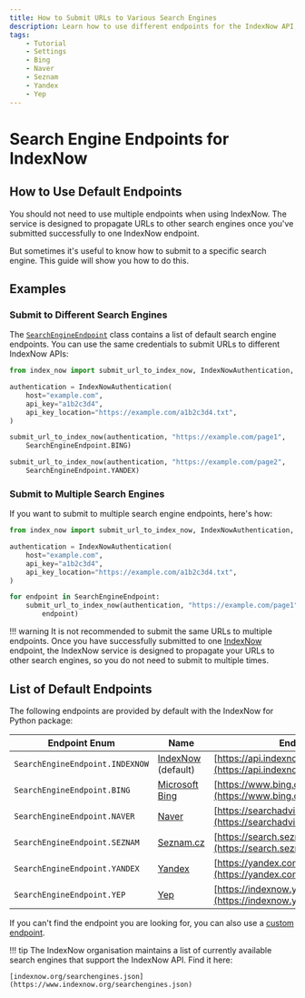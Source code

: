 ```yaml
---
title: How to Submit URLs to Various Search Engines
description: Learn how to use different endpoints for the IndexNow API, so you can submit URLs to various search engines. Includes code examples for beginners and advanced users.
tags:
    - Tutorial
    - Settings
    - Bing
    - Naver
    - Seznam
    - Yandex
    - Yep
---
```


# Search Engine Endpoints for IndexNow
## How to Use Default Endpoints
You should not need to use multiple endpoints when using IndexNow. The service is designed to propagate URLs to other search engines once you've submitted successfully to one IndexNow endpoint.

But sometimes it's useful to know how to submit to a specific search engine. This guide will show you how to do this.

## Examples
### Submit to Different Search Engines
The [`SearchEngineEndpoint`](../../reference/configuration/endpoint.md) class contains a list of default search engine endpoints. You can use the same credentials to submit URLs to different IndexNow APIs:

```python linenums="1" hl_lines="9-10 12-13"
from index_now import submit_url_to_index_now, IndexNowAuthentication, SearchEngineEndpoint

authentication = IndexNowAuthentication(
    host="example.com",
    api_key="a1b2c3d4",
    api_key_location="https://example.com/a1b2c3d4.txt",
)

submit_url_to_index_now(authentication, "https://example.com/page1",
    SearchEngineEndpoint.BING)

submit_url_to_index_now(authentication, "https://example.com/page2",
    SearchEngineEndpoint.YANDEX)
```

### Submit to Multiple Search Engines
If you want to submit to multiple search engine endpoints, here's how:

```python linenums="1" hl_lines="9-11"
from index_now import submit_url_to_index_now, IndexNowAuthentication, SearchEngineEndpoint

authentication = IndexNowAuthentication(
    host="example.com",
    api_key="a1b2c3d4",
    api_key_location="https://example.com/a1b2c3d4.txt",
)

for endpoint in SearchEngineEndpoint:
    submit_url_to_index_now(authentication, "https://example.com/page1",
        endpoint)
```

!!! warning
    It is not recommended to submit the same URLs to multiple endpoints. Once you have successfully submitted to one [IndexNow](https://www.indexnow.org) endpoint, the IndexNow service is designed to propagate your URLs to other search engines, so you do not need to submit to multiple times.

## List of Default Endpoints
The following endpoints are provided by default with the IndexNow for Python package:

| Endpoint Enum                         | Name                                           | Endpoint URL                                                                         |
| ------------------------------------- | ---------------------------------------------- | ------------------------------------------------------------------------------------ |
| `SearchEngineEndpoint.INDEXNOW`       | [IndexNow](https://www.indexnow.org) (default) | [https://api.indexnow.org/indexnow](https://api.indexnow.org/indexnow)               |
| `SearchEngineEndpoint.BING`           | [Microsoft Bing](https://www.bing.com)         | [https://www.bing.com/indexnow](https://www.bing.com/indexnow)                       |
| `SearchEngineEndpoint.NAVER`          | [Naver](https://www.naver.com)                 | [https://searchadvisor.naver.com/indexnow](https://searchadvisor.naver.com/indexnow) |
| `SearchEngineEndpoint.SEZNAM`         | [Seznam.cz](https://www.seznam.cz)             | [https://search.seznam.cz/indexnow](https://search.seznam.cz/indexnow)               |
| `SearchEngineEndpoint.YANDEX`         | [Yandex](https://yandex.com)                   | [https://yandex.com/indexnow](https://yandex.com/indexnow)                           |
| `SearchEngineEndpoint.YEP`            | [Yep](https://yep.com)                         | [https://indexnow.yep.com/indexnow](https://indexnow.yep.com/indexnow)               |

If you can't find the endpoint you are looking for, you can also use a [custom endpoint](custom-endpoint.md).

!!! tip
    The IndexNow organisation maintains a list of currently available search engines that support the IndexNow API. Find it here:

    [indexnow.org/searchengines.json](https://www.indexnow.org/searchengines.json)

